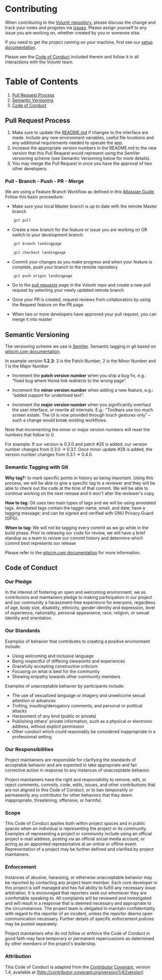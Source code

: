 # Contributing

When contributing to the [Voluntr repository](https://github.com/hendricksonsarahl/voluntr), please discuss the change and track your notes and progress via [issues](https://github.com/hendricksonsarahl/voluntr/issues). Please assign yourself to any issue you are working on, whether created by you or someone else.

If you need to get the project running on your machine, first see our [setup documentation](https://github.com/hendricksonsarahl/voluntr/blob/master/SETUP.md).

Please see the [Code of Conduct](#code-of-conduct) included therein and follow it in all interactions with the Voluntr team.

# Table of Contents
1. [Pull Request Process](#pull-request-process)
2. [Semantic Versioning](#semantic-versioning)
3. [Code of Conduct](#code-of-conduct)

## Pull Request Process

1. Make sure to update the [README.md](https://github.com/hendricksonsarahl/voluntr/blob/master/README.md) if changes to the interface are made. Include any new environment 
   variables, useful file locations and any additional requirements needed to operate the app.
2. Increase the appropriate version numbers in the README.md to the new version that this
   Pull Request would represent using the SemVer versioning scheme (see Semantic Versioning below for more details). 
3. You may merge the Pull Request in once you have the approval of two other developers.

### Pull - Branch - Push - PR - Merge

We are using a Feature Branch Workflow as defined in this [Atlassian Guide](https://www.atlassian.com/git/tutorials/comparing-workflows#feature-branch-workflow). Follow this basic proceedure:

- Make sure your local Master branch is up to date with the remote Master branch

```sh
  	git pull
```
- Create a new branch for the feature or issue you are working on OR switch to your development branch

```sh
	git branch landingpage
```
```sh
	git checkout landingpage
```
- Commit your changes as you make progress and when your feature is complete, push your branch to the remote repository

```sh
	git push origin landingpage
```
- Go to the [pull requests](https://github.com/hendricksonsarahl/voluntr/pulls) page in the Voluntr repo and create a new pull request by selecting your newly updated remote branch

- Once your PR is created, request reviews from collaborators by using the Request feature on the PR page 

- When two or more developers have approved your pull request, you can merge it into master


## Semantic Versioning


The versioning scheme we use is [SemVer](http://semver.org/).
Semantic tagging in git based on [gitscm.com documentation](https://git-scm.com/book/en/v2/Git-Basics-Tagging).

In example version **1.2.3**: 3 is the Patch Number, 2 is the Minor Number and 1 is the Major Number

* Increment the **patch version number** when you ship a bug fix, e.g.: “fixed bug where Home link redirects to the wrong page”.

* Increment the **minor version number** when adding a new feature, e.g.: “added support for underlined text”.

* Increment the **major version number** when you significantly overhaul the user interface, or rewrite all internals. E.g.: “Toolbars use too much screen estate. The UI is now provided through touch gestures only” – such a change would break existing workflows.

Note that incrementing the minor or major version numbers will reset the numbers that follow to 0. 

For example:
If our version is 0.3.0 and patch #25 is added, our version number changes from 0.3.0 -> 0.3.1. Once minor update #28 is added, the version number changes from 0.3.1 -> 0.4.0.

### Semantic Tagging with Git
**Why tag?:** to mark specific points in history as being important. Using this process, we will be able to give a specific tag to a reviewer and they will be able to check out the code at the time of that commit. We will be able to continue working on the next release and it won't alter the reviewer's copy.

**How to tag:** Git uses two main types of tags and we will be using annotated tags. Annotated tags contain the tagger name, email, and date; have a tagging message; and can be signed and verified with GNU Privacy Guard (GPG).

**When to tag:** We will not be tagging every commit as we go while in the build phase. Prior to releasing our code for review, we will have a brief standup as a team to review our commit history and determine which commit best represents our release

Please refer to the [gitscm.com documentation](https://git-scm.com/book/en/v2/Git-Basics-Tagging) for more information. 

## Code of Conduct

### Our Pledge

In the interest of fostering an open and welcoming environment, we as
contributors and maintainers pledge to making participation in our project and
our community a harassment-free experience for everyone, regardless of age, body
size, disability, ethnicity, gender identity and expression, level of experience,
nationality, personal appearance, race, religion, or sexual identity and
orientation.

### Our Standards

Examples of behavior that contributes to creating a positive environment
include:

* Using welcoming and inclusive language
* Being respectful of differing viewpoints and experiences
* Gracefully accepting constructive criticism
* Focusing on what is best for the community
* Showing empathy towards other community members

Examples of unacceptable behavior by participants include:

* The use of sexualized language or imagery and unwelcome sexual attention or
advances
* Trolling, insulting/derogatory comments, and personal or political attacks
* Harassment of any kind (public or private)
* Publishing others' private information, such as a physical or electronic
  address, without explicit permission
* Other conduct which could reasonably be considered inappropriate in a
  professional setting

### Our Responsibilities

Project maintainers are responsible for clarifying the standards of acceptable
behavior and are expected to take appropriate and fair corrective action in
response to any instances of unacceptable behavior.

Project maintainers have the right and responsibility to remove, edit, or
reject comments, commits, code, edits, issues, and other contributions
that are not aligned to this Code of Conduct, or to ban temporarily or
permanently any contributor for other behaviors that they deem inappropriate,
threatening, offensive, or harmful.

### Scope

This Code of Conduct applies both within project spaces and in public spaces
when an individual is representing the project or its community. Examples of
representing a project or community include using an official project e-mail
address, posting via an official social media account, or acting as an appointed
representative at an online or offline event. Representation of a project may be
further defined and clarified by project maintainers.

### Enforcement

Instances of abusive, harassing, or otherwise unacceptable behavior may be
reported by contacting any project team member. Each core developer in this project is self managed and has full ability to fulfill any necessary issue arbitration. It is encouraged that reporters seek out whomever they are comfortable speaking to. All
complaints will be reviewed and investigated and will result in a response that
is deemed necessary and appropriate to the circumstances. The project team is
obligated to maintain confidentiality with regard to the reporter of an incident, unless the reporter deems open communication necessary.
Further details of specific enforcement policies may be posted separately.

Project maintainers who do not follow or enforce the Code of Conduct in good
faith may face temporary or permanent repercussions as determined by other
members of the project's leadership.

### Attribution

This Code of Conduct is adapted from the [Contributor Covenant][homepage], version 1.4,
available at [http://contributor-covenant.org/version/1/4][version]

[homepage]: http://contributor-covenant.org
[version]: http://contributor-covenant.org/version/1/4/